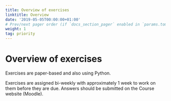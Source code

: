 ```yaml
---
title: Overview of exercises
linktitle: Overview
date: '2019-05-05T00:00:00+01:00'
# Prev/next pager order (if `docs_section_pager` enabled in `params.toml`)
weight: 1
tag: priority
---
```


# Overview of exercises

Exercises are paper-based and also using Python.

Exercises are assigned bi-weekly with approximately 1 week to work on them before they are due.  Answers should be submitted on the Course website (Moodle).
